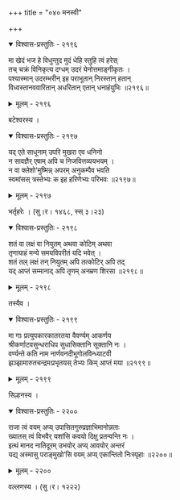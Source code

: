 +++
title = "०४० मनस्वी"

+++



<details open><summary>विश्वास-प्रस्तुतिः - २१९६</summary>

मा खेदं भज हे विधुन्तुद मुदं धेहि स्तुहि त्वं हरेस्  
तच् चक्रं विनिकृत्य दग्धम् उदरं येनोत्तमाङ्गीकृतः ।  
पश्यास्मान् उदरम्भरीन् इह पराभूतान् निरस्तान् हतान्  
विध्वस्तानववारितान् अधरितान् एतान् धनाहंयुभिः ॥२१९६॥
</details>

<details><summary>मूलम् - २१९६</summary>

मा खेदं भज हे विधुन्तुद मुदं धेहि स्तुहि त्वं हरेस्  
तच् चक्रं विनिकृत्य दग्धम् उदरं येनोत्तमाङ्गीकृतः ।  
पश्यास्मान् उदरम्भरीन् इह पराभूतान् निरस्तान् हतान्  
विध्वस्तानववारितान् अधरितान् एतान् धनाहंयुभिः ॥२१९६॥
</details>


बटेश्वरस्य ।  



<details open><summary>विश्वास-प्रस्तुतिः - २१९७</summary>

यद् एते साधूनाम् उपरि मुखरा एव धनिनो  
न सावज्ञैर् एषाम् अपि च निजवित्तव्ययभयम् ।  
न वा क्लेशो’मुष्मिन्न् अपरम् अनुकम्पैव भवति  
स्वमांसस् त्रस्तेभ्यः क इह हरिणेभ्यः परिभवः ॥२१९७॥
</details>

<details><summary>मूलम् - २१९७</summary>

यद् एते साधूनाम् उपरि मुखरा एव धनिनो  
न सावज्ञैर् एषाम् अपि च निजवित्तव्ययभयम् ।  
न वा क्लेशो’मुष्मिन्न् अपरम् अनुकम्पैव भवति  
स्वमांसस् त्रस्तेभ्यः क इह हरिणेभ्यः परिभवः ॥२१९७॥
</details>


भर्तृहरेः । (सु।र। १४६८, स्स् ३।२३)  



<details open><summary>विश्वास-प्रस्तुतिः - २१९८</summary>

शतं वा लक्षं वा नियुतम् अथवा कोटिम् अथवा  
तृणायाहं मन्ये समयविपरीतं यदि भवेत् ।  
शतं तल् लक्षं तन् नियुतम् अपि तत्कोटिर् अपि तद्  
यद् आप्तं सम्मानाद् अपि तृणम् अनम्रण शिरसा ॥२१९८॥
</details>

<details><summary>मूलम् - २१९८</summary>

शतं वा लक्षं वा नियुतम् अथवा कोटिम् अथवा  
तृणायाहं मन्ये समयविपरीतं यदि भवेत् ।  
शतं तल् लक्षं तन् नियुतम् अपि तत्कोटिर् अपि तद्  
यद् आप्तं सम्मानाद् अपि तृणम् अनम्रण शिरसा ॥२१९८॥
</details>


तस्यैव ।   



<details open><summary>विश्वास-प्रस्तुतिः - २१९९</summary>

मा गाः प्रत्युपकारकातरतया वैवर्ण्यम् आकर्णय  
श्रीकर्णाटवसुन्धराधिप सुधासिक्तानि सूक्तानि नः ।  
वर्ण्यन्ते कति नाम नार्णवनदीभूगोलविन्ध्याटवी  
झञ्झामारुतचन्द्रमःप्रभृतयस् तेभ्यः किम् आप्तं मया ॥२१९९॥
</details>

<details><summary>मूलम् - २१९९</summary>

मा गाः प्रत्युपकारकातरतया वैवर्ण्यम् आकर्णय  
श्रीकर्णाटवसुन्धराधिप सुधासिक्तानि सूक्तानि नः ।  
वर्ण्यन्ते कति नाम नार्णवनदीभूगोलविन्ध्याटवी  
झञ्झामारुतचन्द्रमःप्रभृतयस् तेभ्यः किम् आप्तं मया ॥२१९९॥
</details>


सिल्हनस्य ।   



<details open><summary>विश्वास-प्रस्तुतिः - २२००</summary>

राजा त्वं वयम् अप्य् उपासितगुरुप्रज्ञाभिमानोन्नताः  
ख्यातस् त्वं विभवैर् यशांसि कवयो दिक्षु प्रतन्वन्ति नः ।  
इत्थं मानद नातिदूरम् उभयोर् अप्य् आवयोर् अन्तरं  
यद्य् अस्मासु पराङ्मुखो’सि वयम् अप्य् एकान्तितो निःस्पृहाः ॥२२००॥
</details>

<details><summary>मूलम् - २२००</summary>

राजा त्वं वयम् अप्य् उपासितगुरुप्रज्ञाभिमानोन्नताः  
ख्यातस् त्वं विभवैर् यशांसि कवयो दिक्षु प्रतन्वन्ति नः ।  
इत्थं मानद नातिदूरम् उभयोर् अप्य् आवयोर् अन्तरं  
यद्य् अस्मासु पराङ्मुखो’सि वयम् अप्य् एकान्तितो निःस्पृहाः ॥२२००॥
</details>


वल्लणस्य । (सु।र। १२२२)  

